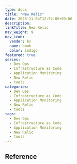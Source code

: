 ```yaml
---
type: docs
title: "New Relic"
date: 2023-11-04T12:52:00+09:00
description:
linkTitle: New Relic
nav_weight: 9
nav_icon:
  vendor: bs
  name: book
  color: indigo
featured: true
series:
  - Dev Ops
  - Infrastructure as Code
  - Application Monitoring
  - New Relic
  - tools
categories:
  - Dev Ops
  - Infrastructure as Code
  - Application Monitoring
  - New Relic
  - tools
tags:
  - Dev Ops
  - Infrastructure as Code
  - Application Monitoring
  - New Relic
  - tools
---
```


## Reference
